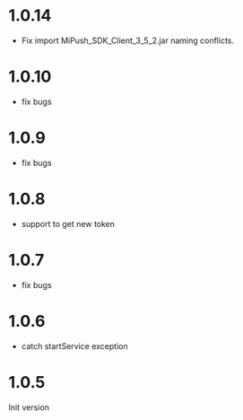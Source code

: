 # 1.0.14
+ Fix import MiPush_SDK_Client_3_5_2.jar naming conflicts.
# 1.0.10
+ fix bugs
# 1.0.9
+ fix bugs
# 1.0.8
+ support to get new token
# 1.0.7
+ fix bugs
# 1.0.6
+ catch startService exception
# 1.0.5
Init version
